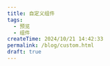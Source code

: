```yaml
---
title: 自定义组件
tags:
  - 预览
  - 组件
createTime: 2024/10/21 14:42:33
permalink: /blog/custom.html
draft: true
---
```


